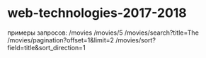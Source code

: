 # web-technologies-2017-2018
примеры запросов:
/movies 
/movies/5
/movies/search?title=The
/movies/pagination?offset=1&limit=2
/movies/sort?field=title&sort_direction=1 
